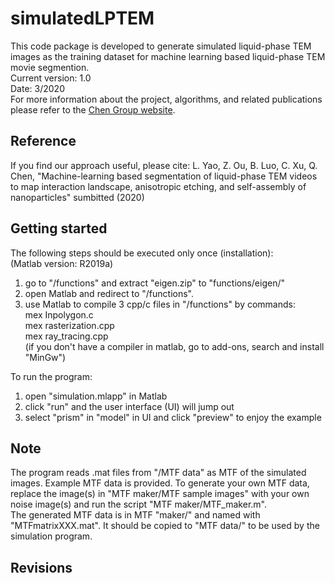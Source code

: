 # simulatedLPTEM
This code package is developed to generate simulated liquid-phase TEM images as the training dataset for machine learning based liquid-phase TEM movie segmention.  
Current version: 1.0  
Date: 3/2020  
For more information about the project, algorithms, and related publications please refer to the [Chen Group website](https://chenlab.matse.illinois.edu/).

Reference
---------------
If you find our approach useful, please cite: L. Yao, Z. Ou, B. Luo, C. Xu, Q. Chen, "Machine-learning based segmentation of liquid-phase TEM videos to map interaction landscape, anisotropic etching, and self-assembly of nanoparticles" sumbitted (2020)

Getting started
---------------
The following steps should be executed only once (installation):  
(Matlab version: R2019a)  
1. go to "/functions" and extract "eigen.zip" to "functions/eigen/"  
2. open Matlab and redirect to "/functions".  
3. use Matlab to compile 3 cpp/c files in "/functions" by commands:  
   mex Inpolygon.c  
   mex rasterization.cpp  
   mex ray_tracing.cpp  
   (if you don't have a compiler in matlab, go to add-ons, search and install "MinGw")  
   
To run the program:  
1. open "simulation.mlapp" in Matlab  
2. click "run" and the user interface (UI) will jump out  
3. select "prism" in "model" in UI and click "preview" to enjoy the example  

Note
---------------
The program reads .mat files from "/MTF data" as MTF of the simulated images. Example MTF data is provided. To generate your own MTF data, replace the image(s) in "MTF maker/MTF sample images" with your own noise image(s) and run the script "MTF maker/MTF_maker.m".  
The generated MTF data is in MTF "maker/" and named with "MTFmatrixXXX.mat". It should be copied to "MTF data/" to be used by the simulation program.  

Revisions
---------------
